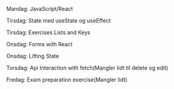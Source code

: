 


Mandag: JavaScript/React

Tirsdag: State med useState og useEffect

Tirsdag: Exercises Lists and Keys

Onsdag: Forms with React

Onsdag: Lifting State

Torsdag: Api Interaction with fetch(Mangler lidt til delete og edit)

Fredag: Exam preparation exercise(Mangler lidt)

